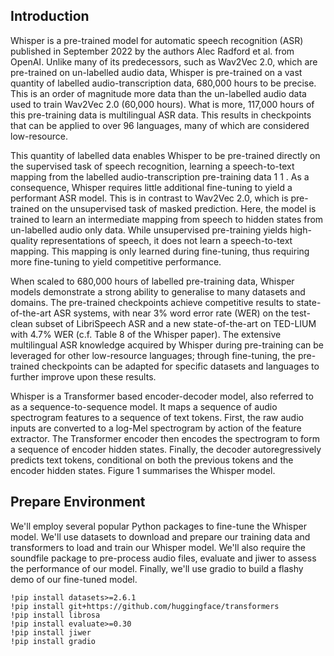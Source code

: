 ## Introduction
Whisper is a pre-trained model for automatic speech recognition (ASR) published in September 2022 by the authors Alec Radford et al. from OpenAI. Unlike many of its predecessors, such as Wav2Vec 2.0, which are pre-trained on un-labelled audio data, Whisper is pre-trained on a vast quantity of labelled audio-transcription data, 680,000 hours to be precise. This is an order of magnitude more data than the un-labelled audio data used to train Wav2Vec 2.0 (60,000 hours). What is more, 117,000 hours of this pre-training data is multilingual ASR data. This results in checkpoints that can be applied to over 96 languages, many of which are considered low-resource.

This quantity of labelled data enables Whisper to be pre-trained directly on the supervised task of speech recognition, learning a speech-to-text mapping from the labelled audio-transcription pre-training data 
1
1
 . As a consequence, Whisper requires little additional fine-tuning to yield a performant ASR model. This is in contrast to Wav2Vec 2.0, which is pre-trained on the unsupervised task of masked prediction. Here, the model is trained to learn an intermediate mapping from speech to hidden states from un-labelled audio only data. While unsupervised pre-training yields high-quality representations of speech, it does not learn a speech-to-text mapping. This mapping is only learned during fine-tuning, thus requiring more fine-tuning to yield competitive performance.

When scaled to 680,000 hours of labelled pre-training data, Whisper models demonstrate a strong ability to generalise to many datasets and domains. The pre-trained checkpoints achieve competitive results to state-of-the-art ASR systems, with near 3% word error rate (WER) on the test-clean subset of LibriSpeech ASR and a new state-of-the-art on TED-LIUM with 4.7% WER (c.f. Table 8 of the Whisper paper). The extensive multilingual ASR knowledge acquired by Whisper during pre-training can be leveraged for other low-resource languages; through fine-tuning, the pre-trained checkpoints can be adapted for specific datasets and languages to further improve upon these results.

Whisper is a Transformer based encoder-decoder model, also referred to as a sequence-to-sequence model. It maps a sequence of audio spectrogram features to a sequence of text tokens. First, the raw audio inputs are converted to a log-Mel spectrogram by action of the feature extractor. The Transformer encoder then encodes the spectrogram to form a sequence of encoder hidden states. Finally, the decoder autoregressively predicts text tokens, conditional on both the previous tokens and the encoder hidden states. Figure 1 summarises the Whisper model.

## Prepare Environment
We'll employ several popular Python packages to fine-tune the Whisper model. We'll use datasets to download and prepare our training data and transformers to load and train our Whisper model. We'll also require the soundfile package to pre-process audio files, evaluate and jiwer to assess the performance of our model. Finally, we'll use gradio to build a flashy demo of our fine-tuned model.

```shell
!pip install datasets>=2.6.1
!pip install git+https://github.com/huggingface/transformers
!pip install librosa
!pip install evaluate>=0.30
!pip install jiwer
!pip install gradio


